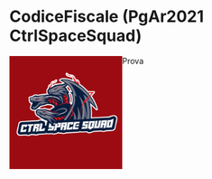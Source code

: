 # CodiceFiscale (PgAr2021 CtrlSpaceSquad)
<p><img alt="Image" title="icon" src="Logo CTRL SPACE SQUAD.jpeg" width="200" height="200" align="left"/> Prova</p>
